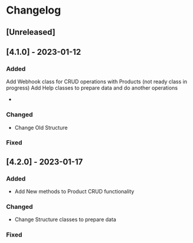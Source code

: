# Changelog

## [Unreleased]

## [4.1.0] - 2023-01-12

### Added

 Add Webhook class for CRUD operations with Products (not ready class in progress)
 Add Help classes to prepare data and do another operations

- 

### Changed

- Change Old Structure

### Fixed

## [4.2.0] - 2023-01-17

### Added

- Add New methods to Product CRUD functionality

### Changed

- Change Structure classes to prepare data

### Fixed

